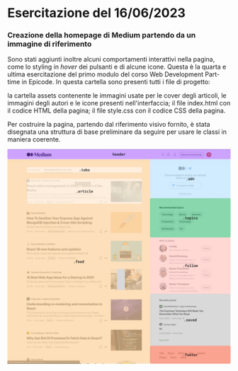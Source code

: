 # Esercitazione del 16/06/2023
### Creazione della homepage di Medium partendo da un immagine di riferimento
Sono stati aggiunti inoltre alcuni comportamenti interattivi nella pagina, come lo styling in _hover_ dei pulsanti e di alcune icone. Questa è la quarta e ultima esercitazione del primo modulo del corso Web Development Part-time in Epicode. In questa cartella sono presenti tutti i file di progetto:

la cartella assets contenente le immagini usate per le cover degli articoli, le immagini degli autori e le icone presenti nell'interfaccia;
il file index.html con il codice HTML della pagina;
il file style.css con il codice CSS della pagina.

Per costruire la pagina, partendo dal riferimento visivo fornito, è stata disegnata una struttura di base preliminare da seguire per usare le classi in maniera coerente.

![Struttura](assets/structure.jpg)